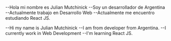 --Hola mi nombre es Julian Mutchinick
--Soy un desarrollador de Argentina
--Actualmente trabajo en Desarrollo Web
--Actualmente me encuentro estudiando React JS.

--Hi my name is Julian Mutchinick
--I am from developer from Argentina.
--I currently work in Web Development
--I'm learning React JS.
